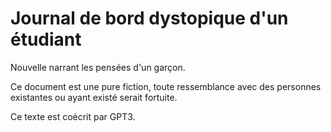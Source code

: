 # Journal de bord dystopique d'un étudiant

Nouvelle narrant les pensées d'un garçon.

Ce document est une pure fiction, toute ressemblance avec des personnes existantes ou ayant existé serait fortuite.

Ce texte est coécrit par GPT3.
